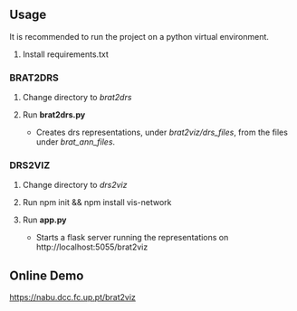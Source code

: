 ## Usage

It is recommended to run the project on a python virtual environment.

1) Install requirements.txt

### BRAT2DRS

1) Change directory to *brat2drs*
2) Run **brat2drs.py**
            
    * Creates drs representations, under *brat2viz/drs_files*, from the files under *brat_ann_files*. 

### DRS2VIZ

1) Change directory to *drs2viz*
2) Run npm init && npm install vis-network
4) Run **app.py**

    * Starts a flask server running the representations on http://localhost:5055/brat2viz

## Online Demo

https://nabu.dcc.fc.up.pt/brat2viz
